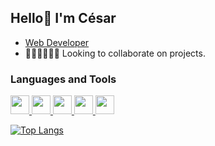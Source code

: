 ## Hello👋 I'm César

- <a href="https://cesar-ch.github.io/WebPage/" target="_blank">Web Developer</a>
- 👩‍💻🧑‍💻👨‍💻 Looking to collaborate on projects.

### Languages and Tools

[<img src="https://cesar-ch.github.io/WebPage/assets/iconhtml.de1c5559.svg" alt="" width="30" height="30"> ](https://developer.mozilla.org/es/docs/Web/HTML)
[<img src="https://cesar-ch.github.io/WebPage/assets/iconcss.821b436e.svg" alt="" width="30" height="30"> ](https://developer.mozilla.org/es/docs/Web/HTML)
[<img src="https://cesar-ch.github.io/WebPage/assets/iconbootstrap.2619db79.svg" alt="" width="30" height="30"> ](https://developer.mozilla.org/es/docs/Web/HTML)
[<img src="https://cesar-ch.github.io/WebPage/assets/iconjs.707dd88c.svg" alt="" width="30" height="30"> ](https://developer.mozilla.org/es/docs/Web/HTML)
[<img src="https://cesar-ch.github.io/WebPage/assets/react.35ef61ed.svg" alt="" width="30" height="30"> ](https://developer.mozilla.org/es/docs/Web/HTML)



[![Top Langs](https://github-readme-stats.vercel.app/api/top-langs/?username=cesar-ch&show_icons=true&theme=tokyonight)
](https://github.com/anuraghazra/github-readme-stats)


<!---
CesarWP/CesarWP is a ✨ special ✨ repository because its `README.md` (this file) appears on your GitHub profile.
You can click the Preview link to take a look at your changes.
--->
